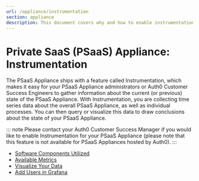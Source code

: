 ```yaml
---
url: /appliance/instrumentation
section: appliance
description: This document covers why and how to enable instrumentation in the PSaaS Appliance.
---
```


# Private SaaS (PSaaS) Appliance: Instrumentation

The PSaaS Appliance ships with a feature called Instrumentation, which makes it easy for your PSaaS Appliance administrators or Auth0 Customer Success Engineers to gather information about the current (or previous) state of the PSaaS Appliance. With Instrumentation, you are collecting time series data about the overall PSaaS Appliance, as well as individual processes. You can then query or visualize this data to draw conclusions about the state of your PSaaS Appliance.

::: note
Please contact your Auth0 Customer Success Manager if you would like to enable Instrumentation for your PSaaS Appliance (please note that this feature is not available for PSaaS Appliances hosted by Auth0).
:::

* [Software Components Utilized](/appliance/instrumentation/components)
* [Available Metrics](/appliance/instrumentation/available-metrics)
* [Visualize Your Data](/appliance/instrumentation/visualize-data)
* [Add Users in Grafana](/appliance/instrumentation/add-grafana-users)
